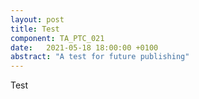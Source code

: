 ```yaml
---
layout: post
title: Test
component: TA_PTC_021
date:   2021-05-18 18:00:00 +0100
abstract: "A test for future publishing"
---
```


Test